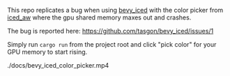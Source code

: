 This repo replicates a bug when using [bevy_iced](https://crates.io/crates/bevy_iced) with the color picker from [iced_aw](https://crates.io/crates/iced_aw) where the gpu shared memory maxes out and crashes.

The bug is reported here: https://github.com/tasgon/bevy_iced/issues/1

Simply run `cargo run` from the project root and click "pick color" for your GPU memory to start rising.

./docs/bevy_iced_color_picker.mp4